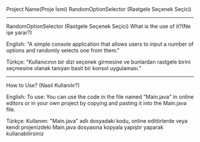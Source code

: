 Project Name(Proje İsmi)
RandomOptionSelector (Rastgele Seçenek Seçici)

----------------------------------------

RandomOptionSelector
(Rastgele Seçenek Seçici) What is the use of it?(Ne işe yarar?)

English: "A simple console application that allows users to input a number of options and randomly selects one from them."

Türkçe: "Kullanıcının bir dizi seçenek girmesine ve bunlardan rastgele birini seçmesine olanak tanıyan basit bir konsol uygulaması."

----------------------------------------

How to Use? (Nasıl Kullanılır?)

English: 
To use:
You can use the code in the file named "Main.java" in online editors or in your own project by copying and pasting it into the Main.java file.

Türkçe:
Kullanım:
"Main.java" adlı dosyadaki kodu, online editörlerde veya kendi projenizdeki Main.java dosyasına kopyala yapıştır yaparak kullanabilirsiniz
